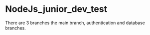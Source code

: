 # NodeJs_junior_dev_test

There are 3 branches the main branch, authentication and database branches.
